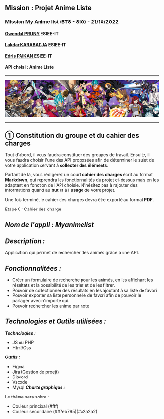 ## Mission :  Projet Anime Liste
###  Mission My Anime list (BTS - SIO) - 21/10/2022  
#### [Gwendal PRUNY](mailto:gwendal.pruny@gmail.com) ESIEE-IT
#### [Lakdar KARABADJA](mailto:lakdar.karabadja@gmail.com) ESIEE-IT
#### [Edris PAIKAN ](mailto:paikanadris@gmail.com) ESIEE-IT
#### API choisi :   Anime Liste 
------

![img](asset/Anime-Banner.jpg "Animelist")

------
## ① Constitution du groupe et du cahier des charges

Tout d'abord, il vous faudra constituer des groupes de travail. Ensuite, il vous faudra choisir l'une des API proposées afin de déterminer le sujet de votre application servant à **collecter des éléments**.

Partant de là, vous rédigerez un court **cahier des charges** écrit au format **Markdown**, qui reprendra les fonctionnalités du projet ci-dessus mais en les adaptant en fonction de l'API choisie. N'hésitez pas à rajouter des informations quand au **but** et à l'**usage** de votre projet.

Une fois terminé, le cahier des charges devra être exporté au format **PDF**.

Etape 0 : Cahier des charge

##  ***Nom de l'appli : Myanimelist***





##  ***Description :***
Application qui permet de rechercher des animés grâce à une API.



## ***Fonctionnalitées :***
- Créer un formulaire de recherche pour les animés, en les affichant les résultats et la possibilité de les trier et de les filtrer.
- Pouvoir de collectionner des résultats en les ajoutant à sa liste de favori
- Pouvoir exporter sa liste personnelle de favori afin de pouvoir le partager avec n'importe qui.
- Pouvoir rechercher les anime par note
  
## ***Technologies et Outils utilisées :***

***Technologies :***
- JS ou PHP
- Html/Css

***Outils :***
- Figma 
- Jira (Gestion de proejt)
- Discord
- Vscode
- Mysql 
***Charte graphique :***

Le thème sera sobre : 
- Couleur principal (#fff)
- Couleur secondaire (##7eb795)(#a2a2a2)
 

